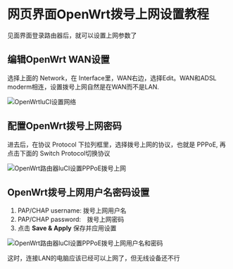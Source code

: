 网页界面OpenWrt拨号上网设置教程
==========================

见面界面登录路由器后，就可以设置上网参数了

编辑OpenWrt WAN设置
--------

选择上面的 Network，在 Interface里，WAN右边，选择Edit。WAN和ADSL　moderm相连，设置拨号上网自然是在WAN而不是LAN.

![OpenWrtluCI设置网络](images/2.3.wan-edit.png)

配置OpenWrt拨号上网密码
--------

进去后，在协议 Protocol 下拉列框里，选择拨号上网的协议，也就是 PPPoE, 再点击下面的 Switch Protocol切换协议

![OpenWrt路由器luCI设置PPPoE拨号上网](images/2.3.pppoe-switch.png)

OpenWrt拨号上网用户名密码设置
--------

1. PAP/CHAP username: 拨号上网用户名
2. PAP/CHAP password:　拨号上网密码
3. 点击 **Save & Apply** 保存并应用设置

![OpenWrt路由器luCI设置PPPoE拨号上网用户名和密码](images/2.3.pppoe-username-password.png)

这时，连接LAN的电脑应该已经可以上网了，但无线设备还不行